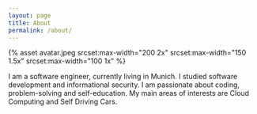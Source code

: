```yaml
---
layout: page
title: About
permalink: /about/
---
```


{% asset avatar.jpeg 
srcset:max-width="200 2x"
srcset:max-width="150 1.5x"
srcset:max-width="100 1x"
%}

I am a software engineer, currently living in Munich. I studied software development and informational security. I am passionate about coding, problem-solving and self-education. My main areas of interests are Cloud Computing and Self Driving Cars.
